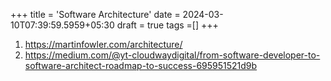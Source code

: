 +++
title = 'Software Architecture'
date = 2024-03-10T07:39:59.5959+05:30
draft = true
tags =[]
+++ 

1. https://martinfowler.com/architecture/
2. https://medium.com/@yt-cloudwaydigital/from-software-developer-to-software-architect-roadmap-to-success-695951521d9b


[]()